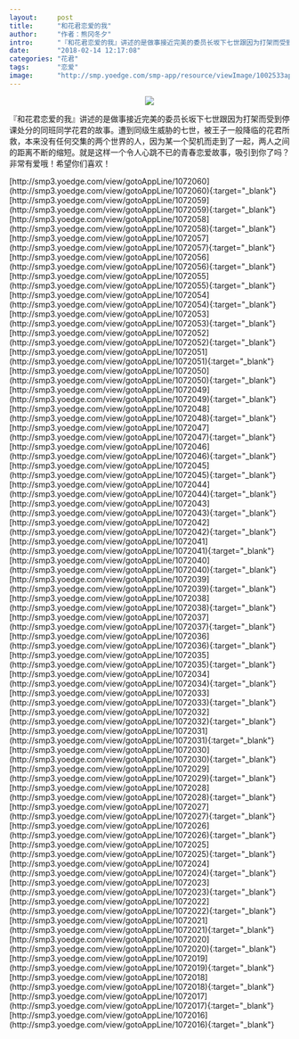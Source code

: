 ```yaml
---
layout:     post
title:      "和花君恋爱的我"
author:     "作者：熊冈冬夕"
intro:      "『和花君恋爱的我』讲述的是做事接近完美的委员长坂下七世跟因为打架而受到停课处分的同班同学花君的故事。遭到同级生威胁的七世，被王子一般降临的花君所救，本来没有任何交集的两个世界的人，因为某一个契机而走到了一起，两人之间的距离不断的缩短。就是这样一个令人心跳不已的青春恋爱故事，吸引到你了吗？非常有爱哦！希望你们喜欢！"
date:       "2018-02-14 12:17:08"
categories: "花君"
tags:       "恋爱"
image:      "http://smp.yoedge.com/smp-app/resource/viewImage/1002533appline.png"
---
```

<div style="text-align: center">
<p><img src="http://smp.yoedge.com/smp-app/resource/viewImage/1002533appline.png"/></p>
</div>
<p class="post-meta">
<span>『和花君恋爱的我』讲述的是做事接近完美的委员长坂下七世跟因为打架而受到停课处分的同班同学花君的故事。遭到同级生威胁的七世，被王子一般降临的花君所救，本来没有任何交集的两个世界的人，因为某一个契机而走到了一起，两人之间的距离不断的缩短。就是这样一个令人心跳不已的青春恋爱故事，吸引到你了吗？非常有爱哦！希望你们喜欢！</span>
</p>
[http://smp3.yoedge.com/view/gotoAppLine/1072060](http://smp3.yoedge.com/view/gotoAppLine/1072060){:target="_blank"}
[http://smp3.yoedge.com/view/gotoAppLine/1072059](http://smp3.yoedge.com/view/gotoAppLine/1072059){:target="_blank"}
[http://smp3.yoedge.com/view/gotoAppLine/1072058](http://smp3.yoedge.com/view/gotoAppLine/1072058){:target="_blank"}
[http://smp3.yoedge.com/view/gotoAppLine/1072057](http://smp3.yoedge.com/view/gotoAppLine/1072057){:target="_blank"}
[http://smp3.yoedge.com/view/gotoAppLine/1072056](http://smp3.yoedge.com/view/gotoAppLine/1072056){:target="_blank"}
[http://smp3.yoedge.com/view/gotoAppLine/1072055](http://smp3.yoedge.com/view/gotoAppLine/1072055){:target="_blank"}
[http://smp3.yoedge.com/view/gotoAppLine/1072054](http://smp3.yoedge.com/view/gotoAppLine/1072054){:target="_blank"}
[http://smp3.yoedge.com/view/gotoAppLine/1072053](http://smp3.yoedge.com/view/gotoAppLine/1072053){:target="_blank"}
[http://smp3.yoedge.com/view/gotoAppLine/1072052](http://smp3.yoedge.com/view/gotoAppLine/1072052){:target="_blank"}
[http://smp3.yoedge.com/view/gotoAppLine/1072051](http://smp3.yoedge.com/view/gotoAppLine/1072051){:target="_blank"}
[http://smp3.yoedge.com/view/gotoAppLine/1072050](http://smp3.yoedge.com/view/gotoAppLine/1072050){:target="_blank"}
[http://smp3.yoedge.com/view/gotoAppLine/1072049](http://smp3.yoedge.com/view/gotoAppLine/1072049){:target="_blank"}
[http://smp3.yoedge.com/view/gotoAppLine/1072048](http://smp3.yoedge.com/view/gotoAppLine/1072048){:target="_blank"}
[http://smp3.yoedge.com/view/gotoAppLine/1072047](http://smp3.yoedge.com/view/gotoAppLine/1072047){:target="_blank"}
[http://smp3.yoedge.com/view/gotoAppLine/1072046](http://smp3.yoedge.com/view/gotoAppLine/1072046){:target="_blank"}
[http://smp3.yoedge.com/view/gotoAppLine/1072045](http://smp3.yoedge.com/view/gotoAppLine/1072045){:target="_blank"}
[http://smp3.yoedge.com/view/gotoAppLine/1072044](http://smp3.yoedge.com/view/gotoAppLine/1072044){:target="_blank"}
[http://smp3.yoedge.com/view/gotoAppLine/1072043](http://smp3.yoedge.com/view/gotoAppLine/1072043){:target="_blank"}
[http://smp3.yoedge.com/view/gotoAppLine/1072042](http://smp3.yoedge.com/view/gotoAppLine/1072042){:target="_blank"}
[http://smp3.yoedge.com/view/gotoAppLine/1072041](http://smp3.yoedge.com/view/gotoAppLine/1072041){:target="_blank"}
[http://smp3.yoedge.com/view/gotoAppLine/1072040](http://smp3.yoedge.com/view/gotoAppLine/1072040){:target="_blank"}
[http://smp3.yoedge.com/view/gotoAppLine/1072039](http://smp3.yoedge.com/view/gotoAppLine/1072039){:target="_blank"}
[http://smp3.yoedge.com/view/gotoAppLine/1072038](http://smp3.yoedge.com/view/gotoAppLine/1072038){:target="_blank"}
[http://smp3.yoedge.com/view/gotoAppLine/1072037](http://smp3.yoedge.com/view/gotoAppLine/1072037){:target="_blank"}
[http://smp3.yoedge.com/view/gotoAppLine/1072036](http://smp3.yoedge.com/view/gotoAppLine/1072036){:target="_blank"}
[http://smp3.yoedge.com/view/gotoAppLine/1072035](http://smp3.yoedge.com/view/gotoAppLine/1072035){:target="_blank"}
[http://smp3.yoedge.com/view/gotoAppLine/1072034](http://smp3.yoedge.com/view/gotoAppLine/1072034){:target="_blank"}
[http://smp3.yoedge.com/view/gotoAppLine/1072033](http://smp3.yoedge.com/view/gotoAppLine/1072033){:target="_blank"}
[http://smp3.yoedge.com/view/gotoAppLine/1072032](http://smp3.yoedge.com/view/gotoAppLine/1072032){:target="_blank"}
[http://smp3.yoedge.com/view/gotoAppLine/1072031](http://smp3.yoedge.com/view/gotoAppLine/1072031){:target="_blank"}
[http://smp3.yoedge.com/view/gotoAppLine/1072030](http://smp3.yoedge.com/view/gotoAppLine/1072030){:target="_blank"}
[http://smp3.yoedge.com/view/gotoAppLine/1072029](http://smp3.yoedge.com/view/gotoAppLine/1072029){:target="_blank"}
[http://smp3.yoedge.com/view/gotoAppLine/1072028](http://smp3.yoedge.com/view/gotoAppLine/1072028){:target="_blank"}
[http://smp3.yoedge.com/view/gotoAppLine/1072027](http://smp3.yoedge.com/view/gotoAppLine/1072027){:target="_blank"}
[http://smp3.yoedge.com/view/gotoAppLine/1072026](http://smp3.yoedge.com/view/gotoAppLine/1072026){:target="_blank"}
[http://smp3.yoedge.com/view/gotoAppLine/1072025](http://smp3.yoedge.com/view/gotoAppLine/1072025){:target="_blank"}
[http://smp3.yoedge.com/view/gotoAppLine/1072024](http://smp3.yoedge.com/view/gotoAppLine/1072024){:target="_blank"}
[http://smp3.yoedge.com/view/gotoAppLine/1072023](http://smp3.yoedge.com/view/gotoAppLine/1072023){:target="_blank"}
[http://smp3.yoedge.com/view/gotoAppLine/1072022](http://smp3.yoedge.com/view/gotoAppLine/1072022){:target="_blank"}
[http://smp3.yoedge.com/view/gotoAppLine/1072021](http://smp3.yoedge.com/view/gotoAppLine/1072021){:target="_blank"}
[http://smp3.yoedge.com/view/gotoAppLine/1072020](http://smp3.yoedge.com/view/gotoAppLine/1072020){:target="_blank"}
[http://smp3.yoedge.com/view/gotoAppLine/1072019](http://smp3.yoedge.com/view/gotoAppLine/1072019){:target="_blank"}
[http://smp3.yoedge.com/view/gotoAppLine/1072018](http://smp3.yoedge.com/view/gotoAppLine/1072018){:target="_blank"}
[http://smp3.yoedge.com/view/gotoAppLine/1072017](http://smp3.yoedge.com/view/gotoAppLine/1072017){:target="_blank"}
[http://smp3.yoedge.com/view/gotoAppLine/1072016](http://smp3.yoedge.com/view/gotoAppLine/1072016){:target="_blank"}


